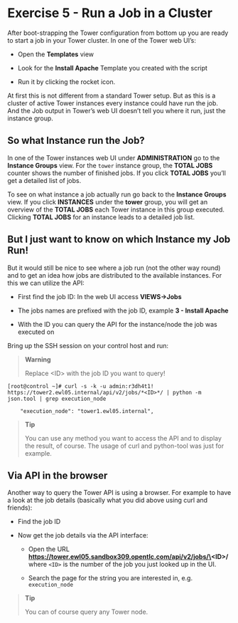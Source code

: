 # Exercise 5 - Run a Job in a Cluster

After boot-strapping the Tower configuration from bottom up you are
ready to start a job in your Tower cluster. In one of the Tower web
UI’s:

  - Open the **Templates** view

  - Look for the **Install Apache** Template you created with the script

  - Run it by clicking the rocket icon.

At first this is not different from a standard Tower setup. But as this
is a cluster of active Tower instances every instance could have run the
job. And the Job output in Tower’s web UI doesn’t tell you where it run,
just the instance group.

## So what Instance run the Job?

In one of the Tower instances web UI under **ADMINISTRATION** go to the
**Instance Groups** view. For the `tower` instance group, the **TOTAL
JOBS** counter shows the number of finished jobs. If you click **TOTAL
JOBS** you’ll get a detailed list of jobs.

To see on what instance a job actually run go back to the **Instance
Groups** view. If you click **INSTANCES** under the **tower** group, you
will get an overview of the **TOTAL JOBS** each Tower instance in this
group executed. Clicking **TOTAL JOBS** for an instance leads to a
detailed job list.

## But I just want to know on which Instance my Job Run\!

But it would still be nice to see where a job run (not the other way
round) and to get an idea how jobs are distributed to the available
instances. For this we can utilize the API:

  - First find the job ID: In the web UI access **VIEWS→Jobs**

  - The jobs names are prefixed with the job ID, example **3 - Install
    Apache**

  - With the ID you can query the API for the instance/node the job was
    executed on

Bring up the SSH session on your control host and run:

> **Warning**
>
> Replace \<ID\> with the job ID you want to query\!

    [root@control ~]# curl -s -k -u admin:r3dh4t1! https://tower2.ewl05.internal/api/v2/jobs/*<ID>*/ | python -m json.tool | grep execution_node

        "execution_node": "tower1.ewl05.internal",

> **Tip**
>
> You can use any method you want to access the API and to display the
> result, of course. The usage of curl and python-tool was just for
> example.

## Via API in the browser

Another way to query the Tower API is using a browser. For example to
have a look at the job details (basically what you did above using curl
and friends):

  - Find the job ID

  - Now get the job details via the API interface:

      - Open the URL
        **https://tower.ewl05.sandbox309.opentlc.com/api/v2/jobs/\<ID\>/**
        where `<ID>` is the number of the job you just looked up in the
        UI.

      - Search the page for the string you are interested in, e.g.
        `execution_node`

> **Tip**
>
> You can of course query any Tower node.
